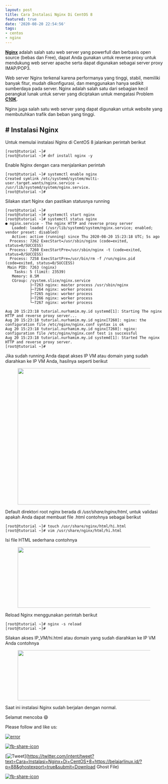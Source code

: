 ```yaml
---
layout: post
title: Cara Instalasi Nginx Di CentOS 8
featured: true
date: '2020-08-20 22:54:56'
tags:
- centos
- nginx
---
```


**[Nginx](https://www.nginx.com/)** adalah salah satu web server yang powerfull dan berbasis open source (bebas dan Free), dapat Anda gunakan untuk reverse proxy untuk mendukung web server apache serta dapat digunakan sebagai server proxy IMAP/POP3.

Web server Nginx terkenal karena performanya yang tinggi, stabil, memiliki banyak fitur, mudah dikonfigurasi, dan menggunakan hanya sedikit sumberdaya pada server. Nginx adalah salah satu dari sebagian kecil perangkat lunak untuk server yang diciptakan untuk mengatasi Problem **[C10K](https://en.wikipedia.org/wiki/C10k_problem)**.

Nginx juga salah satu web server yang dapat digunakan untuk website yang membutuhkan trafik dan beban yang tinggi.

## # Instalasi Nginx

Untuk memulai instalasi Nginx di CentOS 8 jalankan perintah berikut

    [root@tutorial ~]#
    [root@tutorial ~]# dnf install nginx -y

Enable Nginx dengan cara menjalankan perintah

    [root@tutorial ~]# systemctl enable nginx
    Created symlink /etc/systemd/system/multi-user.target.wants/nginx.service → /usr/lib/systemd/system/nginx.service.
    [root@tutorial ~]#

Silakan start Nginx dan pastikan statusnya running

    [root@tutorial ~]#
    [root@tutorial ~]# systemctl start nginx
    [root@tutorial ~]# systemctl status nginx
    ● nginx.service - The nginx HTTP and reverse proxy server
       Loaded: loaded (/usr/lib/systemd/system/nginx.service; enabled; vendor preset: disabled)
       Active: active (running) since Thu 2020-08-20 15:23:18 UTC; 5s ago
      Process: 7262 ExecStart=/usr/sbin/nginx (code=exited, status=0/SUCCESS)
      Process: 7260 ExecStartPre=/usr/sbin/nginx -t (code=exited, status=0/SUCCESS)
      Process: 7258 ExecStartPre=/usr/bin/rm -f /run/nginx.pid (code=exited, status=0/SUCCESS)
     Main PID: 7263 (nginx)
        Tasks: 5 (limit: 23539)
       Memory: 8.5M
       CGroup: /system.slice/nginx.service
               ├─7263 nginx: master process /usr/sbin/nginx
               ├─7264 nginx: worker process
               ├─7265 nginx: worker process
               ├─7266 nginx: worker process
               └─7267 nginx: worker process
    
    Aug 20 15:23:18 tutorial.nurhamim.my.id systemd[1]: Starting The nginx HTTP and reverse proxy server...
    Aug 20 15:23:18 tutorial.nurhamim.my.id nginx[7260]: nginx: the configuration file /etc/nginx/nginx.conf syntax is ok
    Aug 20 15:23:18 tutorial.nurhamim.my.id nginx[7260]: nginx: configuration file /etc/nginx/nginx.conf test is successful
    Aug 20 15:23:18 tutorial.nurhamim.my.id systemd[1]: Started The nginx HTTP and reverse proxy server.
    [root@tutorial ~]#

Jika sudah running Anda dapat akses IP VM atau domain yang sudah diarahkan ke IP VM Anda, hasilnya seperti berikut

<figure class="wp-block-image size-large"><img loading="lazy" width="1024" height="435" src="/content/images/wordpress/2020/08/image-16-1024x435.png" alt="" class="wp-image-89" srcset="/content/images/wordpress/2020/08/image-16-1024x435.png 1024w, /content/images/wordpress/2020/08/image-16-300x127.png 300w, /content/images/wordpress/2020/08/image-16-768x326.png 768w, /content/images/wordpress/2020/08/image-16.png 1365w" sizes="(max-width: 1024px) 100vw, 1024px"></figure>

Default direktori root nginx berada di _/usr/share/nginx/html_, untuk validasi apakah Anda dapat membuat file .html contohnya sebagai berikut

    [root@tutorial ~]# touch /usr/share/nginx/html/hi.html
    [root@tutorial ~]# vim /usr/share/nginx/html/hi.html

Isi file HTML sederhana contohnya

<figure class="wp-block-image size-large"><img loading="lazy" width="886" height="194" src="/content/images/wordpress/2020/08/image-17.png" alt="" class="wp-image-90" srcset="/content/images/wordpress/2020/08/image-17.png 886w, /content/images/wordpress/2020/08/image-17-300x66.png 300w, /content/images/wordpress/2020/08/image-17-768x168.png 768w" sizes="(max-width: 886px) 100vw, 886px"></figure>

Reload Nginx menggunakan perintah berikut

    [root@tutorial ~]# nginx -s reload
    [root@tutorial ~]#

Silakan akses IP\_VM/hi.html atau domain yang sudah diarahkan ke IP VM Anda contohnya

<figure class="wp-block-image size-large"><img loading="lazy" width="1024" height="160" src="/content/images/wordpress/2020/08/image-18-1024x160.png" alt="" class="wp-image-91" srcset="/content/images/wordpress/2020/08/image-18-1024x160.png 1024w, /content/images/wordpress/2020/08/image-18-300x47.png 300w, /content/images/wordpress/2020/08/image-18-768x120.png 768w, /content/images/wordpress/2020/08/image-18-1536x240.png 1536w, /content/images/wordpress/2020/08/image-18.png 1917w" sizes="(max-width: 1024px) 100vw, 1024px"></figure>

Saat ini instalasi Nginx sudah berjalan dengan normal.

Selamat mencoba 😄

Please follow and like us:

[![error](/wp-content/plugins/ultimate-social-media-icons/images/follow_subscribe.png)](https://api.follow.it/widgets/icon/VHc3d1lpVGdwRnE5QnV0eERCNUx5RCtvTTVoUkNYS3NNRmd5eVhlQW9tNXRHS3VTbGh6Y0NybkRJRS8zSGpjRDVZb1ZGMlNTSEpJYUpuZzZqNzdnd3VSN3dwM2VlQTF6ejJEaGV5UGRUbnlEcHFNd3luYTV4ZTZtUGowVWI2Q2x8M2kzdnBEeUIrUk5xOFI5TXZ3cHF3bFNQRkRJSGhUNGdrRFd0TlNtdE1OWT0=/OA==/)

[![fb-share-icon](/wp-content/plugins/ultimate-social-media-icons/images/visit_icons/fbshare_bck.png "Facebook Share")](https://www.facebook.com/sharer/sharer.php?u=https%3A%2F%2Fbelajarlinux.id%2F%3Fp%3D88%26ghostexport%3Dtrue%26submit%3DDownload+Ghost+File)

[![Tweet](/wp-content/plugins/ultimate-social-media-icons/images/visit_icons/en_US_Tweet.svg "Tweet")](https://twitter.com/intent/tweet?text=Cara+Instalasi+Nginx+Di+CentOS+8+https://belajarlinux.id/?p=88&ghostexport=true&submit=Download Ghost File)

[![fb-share-icon](/wp-content/plugins/ultimate-social-media-icons/images/share_icons/Pinterest_Save/en_US_save.svg "Pin Share")](#)

<!--kg-card-end: html-->